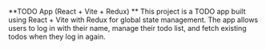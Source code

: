 **TODO App (React + Vite + Redux)
**
This project is a TODO app built using React + Vite with Redux for global state management. The app allows users to log in with their name, manage their todo list, and fetch existing todos when they log in again.
